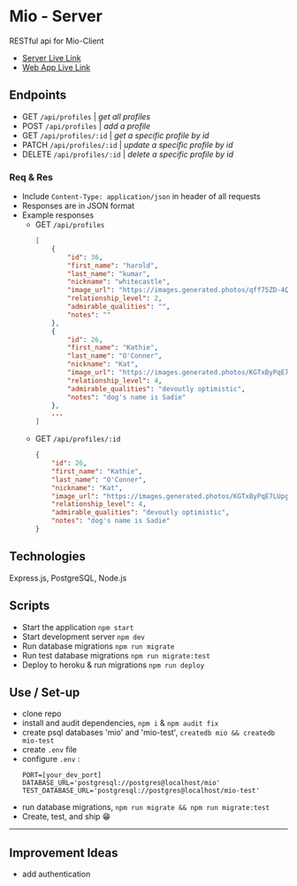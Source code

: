 # Mio - Server
RESTful api for Mio-Client 

- [Server Live Link](https://mio-server.herokuapp.com/)
- [Web App Live Link](https://mio-client.vercel.app/)

## Endpoints
- GET `/api/profiles` | _get all profiles_
- POST `/api/profiles` | _add a profile_
- GET `/api/profiles/:id` | _get a specific profile by id_
- PATCH `/api/profiles/:id` | _update a specific profile by id_
- DELETE `/api/profiles/:id` | _delete a specific profile by id_


### Req & Res
- Include `Content-Type: application/json` in header of all requests
- Responses are in JSON format
- Example responses
    - GET `/api/profiles`
        ```JSON
        [
            {
                "id": 36,
                "first_name": "harold",
                "last_name": "kumar",
                "nickname": "whitecastle",
                "image_url": "https://images.generated.photos/qff75ZD-4Q0cR_bcUzIWVUbdbXqcGqpZTOPSo9sBNFI/rs:fit:512:512/wm:0.95:sowe:18:18:0.33/Z3M6Ly9nZW5lcmF0/ZWQtcGhvdG9zL3Yz/XzAxNjQ0MDRfMDY5/NzQ0MF8wNzQ0MDE1/LmpwZw.jpg",
                "relationship_level": 2,
                "admirable_qualities": "",
                "notes": ""
            },
            {
                "id": 26,
                "first_name": "Kathie",
                "last_name": "O'Conner",
                "nickname": "Kat",
                "image_url": "https://images.generated.photos/KGTxByPqE7LUpg-zBu7m88mylNLzT8tEJSaREJv__vY/rs:fit:512:512/wm:0.95:sowe:18:18:0.33/Z3M6Ly9nZW5lcmF0/ZWQtcGhvdG9zL3Yz/XzAyMjY2ODguanBn.jpg",
                "relationship_level": 4,
                "admirable_qualities": "devoutly optimistic",
                "notes": "dog's name is Sadie"
            },
            ...
        ]
        ```
    - GET `/api/profiles/:id`
        ```JSON
        {
            "id": 26,
            "first_name": "Kathie",
            "last_name": "O'Conner",
            "nickname": "Kat",
            "image_url": "https://images.generated.photos/KGTxByPqE7LUpg-zBu7m88mylNLzT8tEJSaREJv__vY/rs:fit:512:512/wm:0.95:sowe:18:18:0.33/Z3M6Ly9nZW5lcmF0/ZWQtcGhvdG9zL3Yz/XzAyMjY2ODguanBn.jpg",
            "relationship_level": 4,
            "admirable_qualities": "devoutly optimistic",
            "notes": "dog's name is Sadie"
        }
        ```
## Technologies
Express.js, PostgreSQL, Node.js

## Scripts

- Start the application `npm start`
- Start development server `npm dev`
- Run database migrations `npm run migrate`
- Run test database migrations `npm run migrate:test`
- Deploy to heroku & run migrations `npm run deploy`

## Use / Set-up
- clone repo
- install and audit dependencies, `npm i` & `npm audit fix`
- create psql databases 'mio' and 'mio-test', `createdb mio && createdb mio-test`
- create `.env` file
- configure `.env` : 
    ```
    PORT=[your_dev_port]
    DATABASE_URL='postgresql://postgres@localhost/mio'
    TEST_DATABASE_URL='postgresql://postgres@localhost/mio-test'
    ```
- run database migrations, `npm run migrate && npm run migrate:test`
- Create, test, and ship 😁
---

## Improvement Ideas
- add authentication